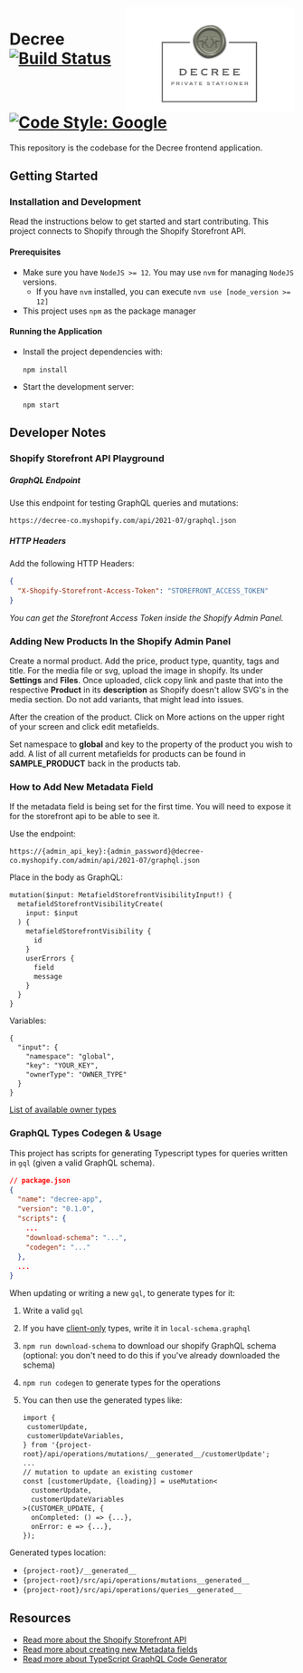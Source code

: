 <img src="icon.png" align="right" width="300px" />

# Decree [![Build Status](https://travis-ci.com/smashingboxes/decree-app.svg?token=XhqG9x8JhqazdqQwRrUe&branch=dev)](https://travis-ci.com/smashingboxes/decree-app) [![Code Style: Google](https://img.shields.io/badge/code%20style-google-blueviolet.svg)](https://github.com/google/gts)

This repository is the codebase for the Decree frontend application.

## Getting Started

### Installation and Development

Read the instructions below to get started and start contributing.
This project connects to Shopify through the Shopify Storefront API.

#### Prerequisites

- Make sure you have `NodeJS >= 12`. You may use `nvm` for managing `NodeJS` versions.
  - If you have `nvm` installed, you can execute `nvm use [node_version >= 12]`
- This project uses `npm` as the package manager

#### Running the Application

- Install the project dependencies with:

  `npm install`

- Start the development server:

  `npm start`

## Developer Notes

### Shopify Storefront API Playground

##### GraphQL Endpoint

Use this endpoint for testing GraphQL queries and mutations:

```
https://decree-co.myshopify.com/api/2021-07/graphql.json
```

##### HTTP Headers

Add the following HTTP Headers:

```json
{
  "X-Shopify-Storefront-Access-Token": "STOREFRONT_ACCESS_TOKEN"
}
```

_You can get the Storefront Access Token inside the Shopify Admin Panel._

### Adding New Products In the Shopify Admin Panel

Create a normal product. Add the price, product type, quantity, tags
and title. For the media file or svg, upload the image in shopify. Its under **Settings**
and **Files**. Once uploaded, click copy link and paste that into the respective
**Product** in its **description** as Shopify doesn't allow SVG's in the media section.
Do not add variants, that might lead into issues.

After the creation of the product.
Click on More actions on the upper right of your screen and click edit metafields.

Set namespace to **global** and key to the property of the product you wish to add.
A list of all current metafields for products can be found in **SAMPLE_PRODUCT**
back in the products tab.

### How to Add New Metadata Field

If the metadata field is being set for the first time. You will need to expose it
for the storefront api to be able to see it.

Use the endpoint:

```
https://{admin_api_key}:{admin_password}@decree-co.myshopify.com/admin/api/2021-07/graphql.json
```

Place in the body as GraphQL:

```
mutation($input: MetafieldStorefrontVisibilityInput!) {
  metafieldStorefrontVisibilityCreate(
    input: $input
  ) {
    metafieldStorefrontVisibility {
      id
    }
    userErrors {
      field
      message
    }
  }
}
```

Variables:

```
{
  "input": {
    "namespace": "global",
    "key": "YOUR_KEY",
    "ownerType": "OWNER_TYPE"
  }
}
```

[List of available owner types](https://shopify.dev/api/admin/graphql/reference/metafields/metafieldownertype)

### GraphQL Types Codegen & Usage

This project has scripts for generating Typescript types for queries written in `gql` (given a valid GraphQL schema).

```json
// package.json
{
  "name": "decree-app",
  "version": "0.1.0",
  "scripts": {
    ...
    "download-schema": "...",
    "codegen": "..."
  },
  ...
}
```

When updating or writing a new `gql`, to generate types for it:

1. Write a valid `gql`
2. If you have [client-only](https://www.apollographql.com/blog/apollo-client/caching/local-state-management-with-reactive-variables/) types, write it in `local-schema.graphql`
3. `npm run download-schema` to download our shopify GraphQL schema (optional: you don't need to do this if you've already downloaded the schema)
4. `npm run codegen` to generate types for the operations
5. You can then use the generated types like:

   ```tsx
   import {
    customerUpdate,
    customerUpdateVariables,
   } from '{project-root}/api/operations/mutations/__generated__/customerUpdate';
   ...
   // mutation to update an existing customer
   const [customerUpdate, {loading}] = useMutation<
     customerUpdate,
     customerUpdateVariables
   >(CUSTOMER_UPDATE, {
     onCompleted: () => {...},
     onError: e => {...},
   });
   ```

Generated types location:

- `{project-root}/__generated__`
- `{project-root}/src/api/operations/mutations__generated__`
- `{project-root}/src/api/operations/queries__generated__`

## Resources

- [Read more about the Shopify Storefront API](https://shopify.dev/docs/storefront-api/getting-started)
- [Read more about creating new Metadata fields](https://shopify.dev/tutorials/retrieve-metafields-with-storefront-api)
- [Read more about TypeScript GraphQL Code Generator](https://www.apollographql.com/blog/tooling/apollo-codegen/typescript-graphql-code-generator-generate-graphql-types/)
